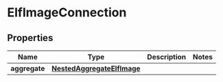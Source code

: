 

# ElfImageConnection


## Properties

Name | Type | Description | Notes
------------ | ------------- | ------------- | -------------
**aggregate** | [**NestedAggregateElfImage**](NestedAggregateElfImage.md) |  | 



